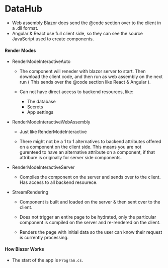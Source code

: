 # DataHub

- Web assembly Blazor does send the @code section over to the client in a .dll format.
- Angular & React use full client side, so they can see the source JavaScript used to create components.

#### Render Modes
- RenderModeInteractiveAuto
    - The component will reneder with blazor server to start. Then download the client code, and then run as web assembly on the next run ( This sends over the @code section like React & Angular ).

    - Can not have direct access to backend resources, like:
        - The database
        - Secrets
        - App settings

- RenderModeInteractiveWebAssembly
    - Just like RenderModeInteractive
    
    - There might not be a 1 to 1 alternatives to backend attributes offered on a component on the client side.
    This means you are not gurenteed to have an alternative attribute on a component, if that attribure is 
    originally for server side components.

- RenderModeInteractiveServer
    - Compiles the component on the server and sends over to the client. Has access to all backend resourece.

- StreamRendering
    - Component is built and loaded on the server & then sent over to the client.
    
    - Does not trigger an entire page to be hydrated, only the particular component is compiled on the server
    and re-rendered on the client.

    - Renders the page with initial data so the user can know their request is currently processing.


#### How Blazor Works
- The start of the app is `Program.cs`.


